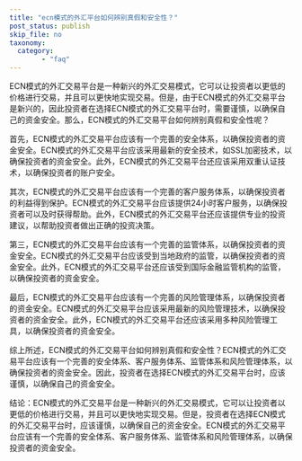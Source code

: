 ```yaml
---
title: "ecn模式的外汇平台如何辨别真假和安全性？"
post_status: publish
skip_file: no
taxonomy:
  category:
        - "faq"
---
```


ECN模式的外汇交易平台是一种新兴的外汇交易模式，它可以让投资者以更低的价格进行交易，并且可以更快地实现交易。但是，由于ECN模式的外汇交易平台是新兴的，因此投资者在选择ECN模式的外汇交易平台时，需要谨慎，以确保自己的资金安全。那么，ECN模式的外汇交易平台如何辨别真假和安全性呢？

首先，ECN模式的外汇交易平台应该有一个完善的安全体系，以确保投资者的资金安全。ECN模式的外汇交易平台应该采用最新的安全技术，如SSL加密技术，以确保投资者的资金安全。此外，ECN模式的外汇交易平台还应该采用双重认证技术，以确保投资者的账户安全。

其次，ECN模式的外汇交易平台应该有一个完善的客户服务体系，以确保投资者的利益得到保护。ECN模式的外汇交易平台应该提供24小时客户服务，以确保投资者可以及时获得帮助。此外，ECN模式的外汇交易平台还应该提供专业的投资建议，以帮助投资者做出正确的投资决策。

第三，ECN模式的外汇交易平台应该有一个完善的监管体系，以确保投资者的资金安全。ECN模式的外汇交易平台应该受到当地政府的监管，以确保投资者的资金安全。此外，ECN模式的外汇交易平台还应该受到国际金融监管机构的监管，以确保投资者的资金安全。

最后，ECN模式的外汇交易平台应该有一个完善的风险管理体系，以确保投资者的资金安全。ECN模式的外汇交易平台应该采用最新的风险管理技术，以确保投资者的资金安全。此外，ECN模式的外汇交易平台还应该采用多种风险管理工具，以确保投资者的资金安全。

综上所述，ECN模式的外汇交易平台如何辨别真假和安全性？ECN模式的外汇交易平台应该有一个完善的安全体系、客户服务体系、监管体系和风险管理体系，以确保投资者的资金安全。因此，投资者在选择ECN模式的外汇交易平台时，应该谨慎，以确保自己的资金安全。

结论：ECN模式的外汇交易平台是一种新兴的外汇交易模式，它可以让投资者以更低的价格进行交易，并且可以更快地实现交易。但是，投资者在选择ECN模式的外汇交易平台时，应该谨慎，以确保自己的资金安全。ECN模式的外汇交易平台应该有一个完善的安全体系、客户服务体系、监管体系和风险管理体系，以确保投资者的资金安全。
